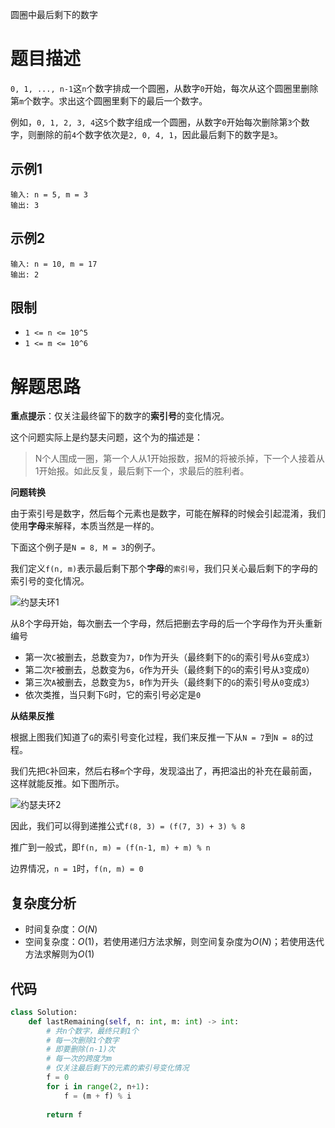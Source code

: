 圆圈中最后剩下的数字

# 题目描述

`0, 1, ..., n-1`这`n`个数字排成一个圆圈，从数字`0`开始，每次从这个圆圈里删除第`m`个数字。求出这个圆圈里剩下的最后一个数字。

例如，`0, 1, 2, 3, 4`这`5`个数字组成一个圆圈，从数字`0`开始每次删除第`3`个数字，则删除的前`4`个数字依次是`2, 0, 4, 1`，因此最后剩下的数字是`3`。

## 示例1

```
输入: n = 5, m = 3
输出: 3
```

## 示例2

```
输入: n = 10, m = 17
输出: 2
```

## 限制

- `1 <= n <= 10^5`
- `1 <= m <= 10^6`

# 解题思路

**重点提示**：仅关注最终留下的数字的**索引号**的变化情况。

这个问题实际上是约瑟夫问题，这个为的描述是：

> N个人围成一圈，第一个人从1开始报数，报M的将被杀掉，下一个人接着从1开始报。如此反复，最后剩下一个，求最后的胜利者。

**问题转换**

由于索引号是数字，然后每个元素也是数字，可能在解释的时候会引起混淆，我们使用**字母**来解释，本质当然是一样的。

下面这个例子是`N = 8, M = 3`的例子。

我们定义`f(n, m)`表示最后剩下那个**字母**的`索引号`，我们只关心最后剩下的字母的索引号的变化情况。

![约瑟夫环1](http://xyao-imgs.oss-cn-beijing.aliyuncs.com/img/约瑟夫环1.png)

从8个字母开始，每次删去一个字母，然后把删去字母的后一个字母作为开头重新编号

- 第一次`C`被删去，总数变为`7`，`D`作为开头（最终剩下的`G`的索引号从`6`变成`3`）
- 第二次`F`被删去，总数变为`6`，`G`作为开头（最终剩下的`G`的索引号从`3`变成`0`）
- 第三次`A`被删去，总数变为`5`，`B`作为开头（最终剩下的`G`的索引号从`0`变成`3`）
- 依次类推，当只剩下`G`时，它的索引号必定是`0`

**从结果反推**

根据上图我们知道了`G`的索引号变化过程，我们来反推一下从`N = 7`到`N = 8`的过程。

我们先把`C`补回来，然后右移`m`个字母，发现溢出了，再把溢出的补充在最前面，这样就能反推。如下图所示。

![约瑟夫环2](http://xyao-imgs.oss-cn-beijing.aliyuncs.com/img/约瑟夫环2.png)

因此，我们可以得到递推公式`f(8, 3) = (f(7, 3) + 3) % 8`

推广到一般式，即`f(n, m) = (f(n-1, m) + m) % n`

边界情况，`n = 1`时，`f(n, m) = 0`

## 复杂度分析

- 时间复杂度：$O(N)$
- 空间复杂度：$O(1)$，若使用递归方法求解，则空间复杂度为$O(N)$；若使用迭代方法求解则为$O(1)$

## 代码

```python
class Solution:
    def lastRemaining(self, n: int, m: int) -> int:
        # 共n个数字，最终只剩1个
        # 每一次删除1个数字
        # 即要删除(n-1)次
        # 每一次的跨度为m
        # 仅关注最后剩下的元素的索引号变化情况
        f = 0
        for i in range(2, n+1):
            f = (m + f) % i
        
        return f
```

